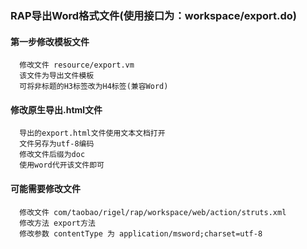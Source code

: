 ### RAP导出Word格式文件(使用接口为：workspace/export.do)
#### 第一步修改模板文件
```
  修改文件 resource/export.vm
  该文件为导出文件模板
  可将非标题的H3标签改为H4标签(兼容Word)
```

#### 修改原生导出.html文件
```
  导出的export.html文件使用文本文档打开
  文件另存为utf-8编码
  修改文件后缀为doc
  使用word代开该文件即可
```

#### 可能需要修改文件
```
  修改文件 com/taobao/rigel/rap/workspace/web/action/struts.xml
  修改方法 export方法
  修改参数 contentType 为 application/msword;charset=utf-8
```

